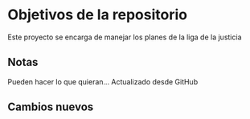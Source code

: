 # Objetivos de la repositorio

Este proyecto se encarga de manejar los planes de la liga de la justicia


## Notas
Pueden hacer lo que quieran...
Actualizado desde GitHub

## Cambios nuevos